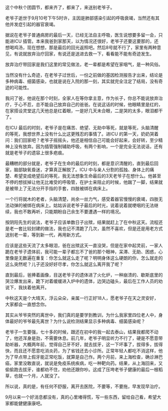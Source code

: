 这个中秋个团圆节，都来齐了，都来了，来送别老爷子。

老爷子逝世于9月10号下午5时许，主因是肺部感染引起的呼吸衰竭，当然还有其他并发症引起的器官衰竭。

据说在老爷子普通病房的最后一天，已经无法自主呼吸，医生说想要多留一会，只能进ICU 插管。本来我爸到家那天，以为情况还很好，老爷子还要这要那的，还想喝鸡汤，现在想想，那是最后的回光返照吧。然后8号就不行了，家里有两种意见，有说就放弃治疗回家，有说还是送进去救一下，看看能不能有奇迹发生。

放弃治疗带回家是我们这里的常见做法，老一辈都是希望在家咽气，是一种风俗。

当然没有什么奇迹，在老爷子过世后，一份之前做的基因检测报告才出来，结论是多种病毒、细菌感染，也就是说在入院的那一刻，其实就完全注定了结局，没有奇迹的可能性。

我问了爸，他说在那个时刻，全家人在等你拿主意，作为长子，你总不能说放弃治疗，于心不忍，总不能自己放弃自己的爸爸。在说这话的时候，他眼睛里是红的，在家搭设灵堂这几天他总是红着眼，一是好几天未合眼，二是哭的太多，眼泪都干了。

在ICU 最后的时刻，老爷子是在痛苦、绝望、无助中等死，就是等死，头脑清醒的等死，我想世界上没有什么比这更残忍的事情了。进ICU 的第一天，奶奶哭着问：我们回家吧？老爷子摇摇头，他还是相信自己可能会好起来，会好转，至少精神上没有放弃。因为插管强制辅助呼吸，有两个影响，一个是完全无法说话，还有就是老爷子的遗容上很多疤痕。

最糟糕的部分就是，老爷子在生命的最后的时刻，都是意识清醒的，直到最后回家，脑部缺氧昏迷，才算真正解脱了。ICU 中与亲人分割的孤独、身体上的痛楚、希望变成绝望后的等死，我无法想象生命最后的3天老爷子在想什么。他甚至不停的想拔掉让他无比难受的呼吸管，在护士来阻止的时候，他踹了一脚，结果就是被带上了无法分开手指的手套，四肢被绑在病床上。

一个行将就木的老者，头脑清楚，尚余一丝力气，感受着器官慢慢的衰竭，四肢无法动弹的被绑在病床上。姑姑诉说老爷子最后的时光，说着说着就哽咽的无法继续，我也不敢再听，只能期盼自己余生不要遭遇一样的境况。

按阴阳先生的说法，老爷子应该单数日子出殡，结果就赶上了在中秋这天。流程还是老一套比较封建的做法，我也记不清跪了几次，虽然不喜欢，但是还是用老方式送别老一辈，等到新一代，再用新方式。

应该是这些天流了太多眼泪，爸在出殡这天一直没哭，但是在家中起灵前，一家人跪在老爷子遗体前，我可能一辈子都忘不了爸的那个眼神，呆滞、无助、困惑，心里像是无数遍在重复：你怎么就这么走了呢？明明身体这么硬朗的你，怎么就走的这么突然呢？儿子还没好好尽孝，你怎么就这么离开我了呢？

直到最后，爸捧着画像，目送老爷子的遗体进了火化炉，一种崩溃的、歇斯底里的哭泣爆发出来，跪下对着缓缓进入炉中的遗体，边哭边磕头，最后在工作人员的劝说下，我扶着他离开。

中秋这天是个大晴天，浮云朵朵，亲属一行正好18人，愿老爷子在天之灵安好，大家都会一直想念你。

其实从爷爷突然的离世中，我们真的是要学到教训，为什么我家里四位老人中，身体最好的爷爷最先离世？为什么说检测结果显示多种病毒、细菌感染呢？

老爷子一生要强，七十多的时候，跟还在初中的我一起去泰山，结果我都爬不动了，他还浑身是劲，不需要休息。前几年，老爷子明显听力不行了，硬是不愿意带助听器，大概两年前，觉得自己牙不好，就去拔牙，这一下坏事了，拔得多，拔得快，而且还不愿意吃消炎药，为了省钱还去小诊所。正常年轻人都吃不消这样，他为了早点带上假牙能正常吃饭，就算是自己作。两个月前，来上海检查，确诊淋巴癌，家里没敢直说，就说是免疫系统疾病，吃一种靶向药。结果，从上海回来，又偷偷跑去拔牙，谁都劝不住，劝他还跟你吵。这成了压垮老爷子健康的最后一根稻草，也就一个月，人就没了。

所以说，真的是，有任何不舒服，离开去医院，不要等，不要拖，早发现早治疗。

9月以来一个好消息都没有，真的心里堵得慌，写一些东西，留给自己看，希望大家都能健健康康吧。




